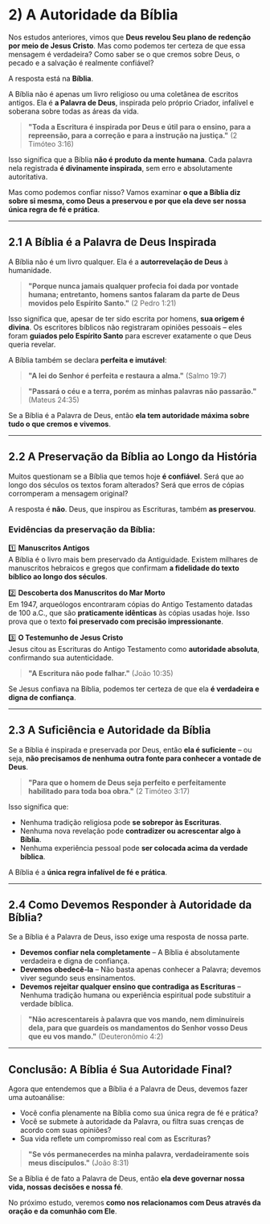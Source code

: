 # **2) A Autoridade da Bíblia**  

Nos estudos anteriores, vimos que **Deus revelou Seu plano de redenção por meio de Jesus Cristo**. Mas como podemos ter certeza de que essa mensagem é verdadeira? Como saber se o que cremos sobre Deus, o pecado e a salvação é realmente confiável?  

A resposta está na **Bíblia**.  

A Bíblia não é apenas um livro religioso ou uma coletânea de escritos antigos. Ela é **a Palavra de Deus**, inspirada pelo próprio Criador, infalível e soberana sobre todas as áreas da vida.  

> **"Toda a Escritura é inspirada por Deus e útil para o ensino, para a repreensão, para a correção e para a instrução na justiça."** (2 Timóteo 3:16)  

Isso significa que a Bíblia **não é produto da mente humana**. Cada palavra nela registrada **é divinamente inspirada**, sem erro e absolutamente autoritativa.  

Mas como podemos confiar nisso? Vamos examinar **o que a Bíblia diz sobre si mesma, como Deus a preservou e por que ela deve ser nossa única regra de fé e prática**.  

---

## **2.1 A Bíblia é a Palavra de Deus Inspirada**  

A Bíblia não é um livro qualquer. Ela é a **autorrevelação de Deus** à humanidade.  

> **"Porque nunca jamais qualquer profecia foi dada por vontade humana; entretanto, homens santos falaram da parte de Deus movidos pelo Espírito Santo."** (2 Pedro 1:21)  

Isso significa que, apesar de ter sido escrita por homens, **sua origem é divina**. Os escritores bíblicos não registraram opiniões pessoais – eles foram **guiados pelo Espírito Santo** para escrever exatamente o que Deus queria revelar.  

A Bíblia também se declara **perfeita e imutável**:  

> **"A lei do Senhor é perfeita e restaura a alma."** (Salmo 19:7)  

> **"Passará o céu e a terra, porém as minhas palavras não passarão."** (Mateus 24:35)  

Se a Bíblia é a Palavra de Deus, então **ela tem autoridade máxima sobre tudo o que cremos e vivemos**.  

---

## **2.2 A Preservação da Bíblia ao Longo da História**  

Muitos questionam se a Bíblia que temos hoje **é confiável**. Será que ao longo dos séculos os textos foram alterados? Será que erros de cópias corromperam a mensagem original?  

A resposta é **não**. Deus, que inspirou as Escrituras, também **as preservou**.  

### **Evidências da preservação da Bíblia:**  

1️⃣ **Manuscritos Antigos**  
A Bíblia é o livro mais bem preservado da Antiguidade. Existem milhares de manuscritos hebraicos e gregos que confirmam **a fidelidade do texto bíblico ao longo dos séculos**.  

2️⃣ **Descoberta dos Manuscritos do Mar Morto**  
Em 1947, arqueólogos encontraram cópias do Antigo Testamento datadas de 100 a.C., que são **praticamente idênticas** às cópias usadas hoje. Isso prova que o texto **foi preservado com precisão impressionante**.  

3️⃣ **O Testemunho de Jesus Cristo**  
Jesus citou as Escrituras do Antigo Testamento como **autoridade absoluta**, confirmando sua autenticidade.  

> **"A Escritura não pode falhar."** (João 10:35)  

Se Jesus confiava na Bíblia, podemos ter certeza de que ela **é verdadeira e digna de confiança**.  

---

## **2.3 A Suficiência e Autoridade da Bíblia**  

Se a Bíblia é inspirada e preservada por Deus, então **ela é suficiente** – ou seja, **não precisamos de nenhuma outra fonte para conhecer a vontade de Deus**.  

> **"Para que o homem de Deus seja perfeito e perfeitamente habilitado para toda boa obra."** (2 Timóteo 3:17)  

Isso significa que:  
- Nenhuma tradição religiosa pode **se sobrepor às Escrituras**.  
- Nenhuma nova revelação pode **contradizer ou acrescentar algo à Bíblia**.  
- Nenhuma experiência pessoal pode **ser colocada acima da verdade bíblica**.  

A Bíblia é a **única regra infalível de fé e prática**.  

---

## **2.4 Como Devemos Responder à Autoridade da Bíblia?**  

Se a Bíblia é a Palavra de Deus, isso exige uma resposta de nossa parte.  

- **Devemos confiar nela completamente** – A Bíblia é absolutamente verdadeira e digna de confiança.  
- **Devemos obedecê-la** – Não basta apenas conhecer a Palavra; devemos viver segundo seus ensinamentos.  
- **Devemos rejeitar qualquer ensino que contradiga as Escrituras** – Nenhuma tradição humana ou experiência espiritual pode substituir a verdade bíblica.  

> **"Não acrescentareis à palavra que vos mando, nem diminuireis dela, para que guardeis os mandamentos do Senhor vosso Deus que eu vos mando."** (Deuteronômio 4:2)  

---

## **Conclusão: A Bíblia é Sua Autoridade Final?**  

Agora que entendemos que a Bíblia é a Palavra de Deus, devemos fazer uma autoanálise:  

- Você confia plenamente na Bíblia como sua única regra de fé e prática?  
- Você se submete à autoridade da Palavra, ou filtra suas crenças de acordo com suas opiniões?  
- Sua vida reflete um compromisso real com as Escrituras?  

> **"Se vós permanecerdes na minha palavra, verdadeiramente sois meus discípulos."** (João 8:31)  

Se a Bíblia é de fato a Palavra de Deus, então **ela deve governar nossa vida, nossas decisões e nossa fé**.  

No próximo estudo, veremos **como nos relacionamos com Deus através da oração e da comunhão com Ele**.  
